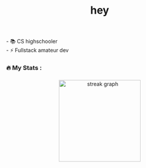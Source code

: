 
###

<h1 align="center">hey</h1>

###



###

<p align="left"><br><br>- 📚 CS highschooler<br>- ⚡ Fullstack amateur dev</p>

###


###

<h3 align="left">🔥   My Stats :</h3>

###

<div align="center">
  <img src="https://streak-stats.demolab.com?user=synthcrystal&locale=en&mode=daily&theme=dark&hide_border=false&border_radius=5&order=3" height="220" alt="streak graph"  />
</div>

###
